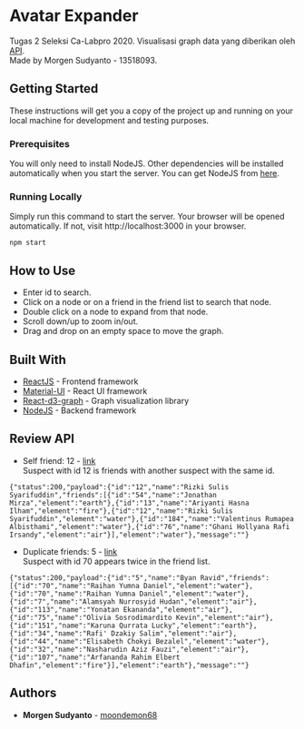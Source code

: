 # Avatar Expander

Tugas 2 Seleksi Ca-Labpro 2020. Visualisasi graph data yang diberikan oleh [API](avatar.labpro.dev/friends/1).<br>
Made by Morgen Sudyanto - 13518093.

## Getting Started

These instructions will get you a copy of the project up and running on your local machine for development and testing purposes.

### Prerequisites

You will only need to install NodeJS. Other dependencies will be installed automatically when you start the server. You can get NodeJS from [here](https://nodejs.org/en/).

### Running Locally

Simply run this command to start the server. Your browser will be opened automatically. If not, visit http://localhost:3000 in your browser.
```
npm start
```

## How to Use

* Enter id to search.
* Click on a node or on a friend in the friend list to search that node.
* Double click on a node to expand from that node.
* Scroll down/up to zoom in/out.
* Drag and drop on an empty space to move the graph.

## Built With

* [ReactJS](https://reactjs.org/) - Frontend framework
* [Material-UI](https://material-ui.com/) - React UI framework
* [React-d3-graph](https://github.com/danielcaldas/react-d3-graph) - Graph visualization library
* [NodeJS](https://nodejs.org/en/) - Backend framework

## Review API
- Self friend: 12 - [link](avatar.labpro.dev/friends/12)<br>
Suspect with id 12 is friends with another suspect with the same id.
```
{"status":200,"payload":{"id":"12","name":"Rizki Sulis Syarifuddin","friends":[{"id":"54","name":"Jonathan Mirza","element":"earth"},{"id":"13","name":"Ariyanti Hasna Ilham","element":"fire"},{"id":"12","name":"Rizki Sulis Syarifuddin","element":"water"},{"id":"184","name":"Valentinus Rumapea Albisthami","element":"water"},{"id":"76","name":"Ghani Hollyana Rafi Irsandy","element":"air"}],"element":"water"},"message":""}
```
- Duplicate friends: 5 - [link](avatar.labpro.dev/friends/12)<br>
Suspect with id 70 appears twice in the friend list.
```
{"status":200,"payload":{"id":"5","name":"Byan Ravid","friends":[{"id":"70","name":"Raihan Yumna Daniel","element":"water"},{"id":"70","name":"Raihan Yumna Daniel","element":"water"},{"id":"7","name":"Alamsyah Nurrosyid Hudan","element":"air"},{"id":"113","name":"Yonatan Ekananda","element":"air"},{"id":"75","name":"Olivia Sosrodimardito Kevin","element":"air"},{"id":"151","name":"Karuna Qurrata Lucky","element":"earth"},{"id":"34","name":"Rafi' Dzakiy Salim","element":"air"},{"id":"44","name":"Elisabeth Chokyi Bezalel","element":"water"},{"id":"32","name":"Nasharudin Aziz Fauzi","element":"air"},{"id":"107","name":"Arfananda Rahim Elbert Dhafin","element":"fire"}],"element":"earth"},"message":""}
```

## Authors

* **Morgen Sudyanto** - [moondemon68](https://github.com/moondemon68)
